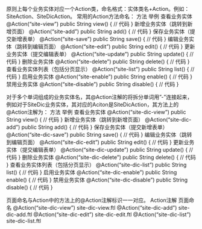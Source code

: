 原则上每个业务实体对应一个Action类，命名格式：实体类名+Action。例如：SiteAction、SiteDicAction。
常用的Action方法命名：
方法	举例
查看业务实体	@Action(“site-view”)
public String view() {
    // 代码
}
新增业务实体（跳转到新增页面）	@Action(“site-add”)
public String add() {
    // 代码
}
保存业务实体（提交新增表单）	@Action(“site-save”)
public String save() {
    // 代码
}
编辑业务实体（跳转到编辑页面）	@Action(“site-edit”)
public String edit() {
    // 代码
}
更新业务实体（提交编辑表单）	@Action(“site-update”)
public String update() {
    // 代码
}
删除业务实体	@Action(“site-delete”)
public String delete() {
    // 代码
}
查看业务实体列表（包括分页显示）	@Action(“site-list”)
public String list() {
    // 代码
}
启用业务实体	@Action(“site-enable”)
public String enable() {
    // 代码
}
禁用业务实体	@Action(“site-disable”)
public String disable() {
    // 代码
}

对于多个单词组成的业务实体名，其@Action注解的将拆分单词用”-”连接起来，例如对于SiteDic业务实体，其对应的Aciton是SiteDicAction，其方法上的@Action注解为：
方法	举例
查看业务实体	@Action(“site-dic-view”)
public String view() {
    // 代码
}
新增业务实体（跳转到新增页面）	@Action(“site-dic-add”)
public String add() {
    // 代码
}
保存业务实体（提交新增表单）	@Action(“site-dic-save”)
public String save() {
    // 代码
}
编辑业务实体（跳转到编辑页面）	@Action(“site-dic-edit”)
public String edit() {
    // 代码
}
更新业务实体（提交编辑表单）	@Action(“site-dic-update”)
public String update() {
    // 代码
}
删除业务实体	@Action(“site-dic-delete”)
public String delete() {
    // 代码
}
查看业务实体列表（包括分页显示）	@Action(“site-dic-list”)
public String list() {
    // 代码
}
启用业务实体	@Action(“site-dic-enable”)
public String enable() {
    // 代码
}
禁用业务实体	@Action(“site-dic-disable”)
public String disable() {
    // 代码
}


页面命名与Action中的方法上的@Action注解标识一一对应。
Action注解	页面命名
@Action(“site-dic-view”)	site-dic-view.ftl
@Action(“site-dic-add”)	site-dic-add.ftl
@Action(“site-dic-edit”)	site-dic-edit.ftl
@Action(“site-dic-list”)	site-dic-list.ftl
